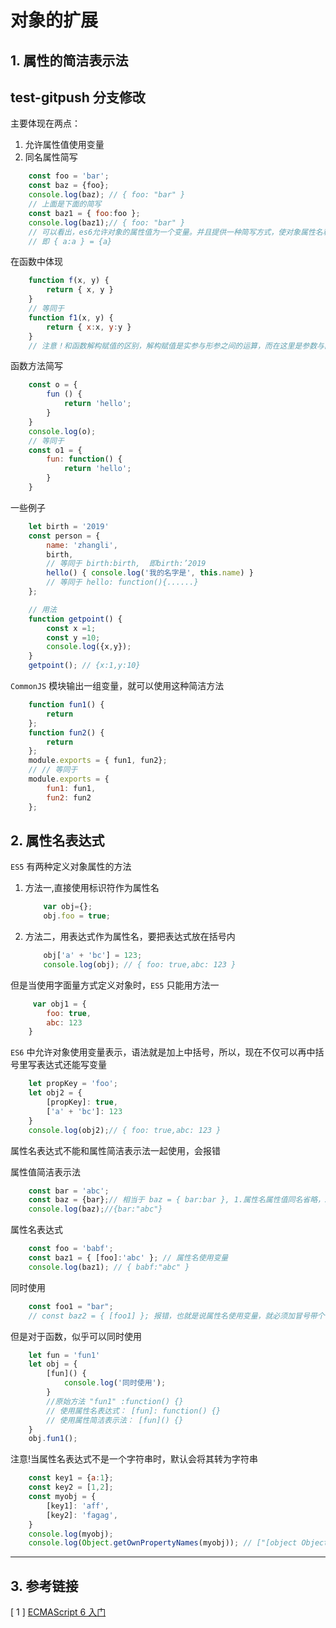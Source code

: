 # 对象的扩展

## 1. 属性的简洁表示法

## test-gitpush 分支修改

主要体现在两点：

1. 允许属性值使用变量
2. 同名属性简写

```js
    const foo = 'bar';
    const baz = {foo};
    console.log(baz); // { foo: "bar" }
    // 上面是下面的简写
    const baz1 = { foo:foo };
    console.log(baz1);// { foo: "bar" }
    // 可以看出，es6允许对象的属性值为一个变量。并且提供一种简写方式，使对象属性名和属性值相同的可以简写为只写属性名
    // 即 { a:a } = {a}
```

在函数中体现

```js
    function f(x, y) {
        return { x, y }
    }
    // 等同于
    function f1(x, y) {
        return { x:x, y:y }
    }
    // 注意！和函数解构赋值的区别，解构赋值是实参与形参之间的运算，而在这里是参数与函数内参数的关系
```

函数方法简写

```js
    const o = {
        fun () {
            return 'hello';
        }
    }
    console.log(o);
    // 等同于
    const o1 = {
        fun: function() {
            return 'hello';
        }
    }
```

一些例子

```js
    let birth = '2019'
    const person = {
        name: 'zhangli',
        birth,
        // 等同于 birth:birth,  即birth:’2019
        hello() { console.log('我的名字是', this.name) }
        // 等同于 hello: function(){......}
    };

    // 用法
    function getpoint() {
        const x =1;
        const y =10;
        console.log({x,y});
    }
    getpoint(); // {x:1,y:10}
```

`CommonJS` 模块输出一组变量，就可以使用这种简洁方法

```js
    function fun1() {
        return
    };
    function fun2() {
        return
    };
    module.exports = { fun1, fun2};
    // // 等同于
    module.exports = {
        fun1: fun1,
        fun2: fun2
    };
```

## 2. 属性名表达式

`ES5` 有两种定义对象属性的方法

1. 方法一,直接使用标识符作为属性名

    ```js
        var obj={};
        obj.foo = true;
    ```

2. 方法二，用表达式作为属性名，要把表达式放在括号内

    ```js
        obj['a' + 'bc'] = 123;
        console.log(obj); // { foo: true,abc: 123 }
    ```

但是当使用字面量方式定义对象时，`ES5` 只能用方法一

```js
     var obj1 = {
        foo: true,
        abc: 123
    }
```

`ES6` 中允许对象使用变量表示，语法就是加上中括号，所以，现在不仅可以再中括号里写表达式还能写变量

```js
    let propKey = 'foo';
    let obj2 = {
        [propKey]: true,
        ['a' + 'bc']: 123
    }
    console.log(obj2);// { foo: true,abc: 123 }
```

属性名表达式不能和属性简洁表示法一起使用，会报错

属性值简洁表示法

```js
    const bar = 'abc';
    const baz = {bar};// 相当于 baz = { bar:bar }, 1.属性名属性值同名省略，2.属性值可以使用变量,这两个条件要同时成立
    console.log(baz);//{bar:"abc"}
```

属性名表达式

```js
    const foo = 'babf';
    const baz1 = { [foo]:'abc' }; // 属性名使用变量
    console.log(baz1); // { babf:"abc" }
```

同时使用

```js
    const foo1 = "bar";
    // const baz2 = { [foo1] }; 报错，也就是说属性名使用变量，就必须加冒号带个值
```

但是对于函数，似乎可以同时使用

```js
    let fun = 'fun1'
    let obj = {
        [fun]() {
            console.log('同时使用');
        }
        //原始方法 "fun1" :function() {}
        // 使用属性名表达式： [fun]: function() {}
        // 使用属性简洁表示法： [fun]() {}
    }
    obj.fun1();
```

注意!当属性名表达式不是一个字符串时，默认会将其转为字符串

```js
    const key1 = {a:1};
    const key2 = [1,2];
    const myobj = {
        [key1]: 'aff',
        [key2]: 'fagag',
    }
    console.log(myobj);
    console.log(Object.getOwnPropertyNames(myobj)); // ["[object Object]", "1,2"]
```

---

## 3. 参考链接

[ 1 ] [ECMAScript 6 入门](http://es6.ruanyifeng.com/#docs/object)